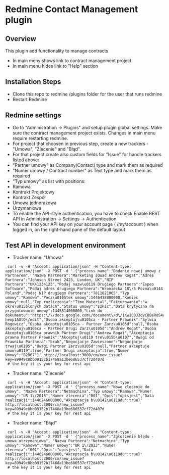 Redmine Contact Management plugin
=================================

Overview
--------
This plugin add functionality to manage contracts
 - In main meny shows link to contract management project
 - In main menu hides link to "Help" section


Installation Steps
-------------------
 - Clone this repo to redmine /plugins folder for the user that runs redmine
 - Restart Redmine


Redmine settings
----------------
 - Go to "Administration -> Plugins" and setup plugin global settings. Make sure the contract management project exists. Changes in main menu require restarting redmine.
 - For project that choosen in previous step, create a new trackers - "Umowa", "Zlecenie" and "Błąd".
 - For that project create also custom fields for "Issue" for handle trackers listed above:
  - "Partner umowy" as Company(Contact) type and mark them as required
  - "Numer umowy / Contract number" as Text type and mark them as required
  - "Typ umowy" as list with positions:
   - Ramowa
   - Kontrakt Projektowy
   - Kontrakt Zespół
   - Umowa jednorazowa
   - Urzymaniowa
 - To enable the API-style authentication, you have to check Enable REST API in Administration -> Settings -> Authentication
 - You can find your API key on your account page ( /my/account ) when logged in, on the right-hand pane of the default layout

  
Test API in development environment
-----------------------------------

 - Tracker name: "Umowa"

```
 curl -v -H "Accept: application/json" -H "Content-type: application/json" -X POST -d ' {"process_name":"Dodanie nowej umowy z Partnerem", "Nazwa Partnera":"Marketing sQuad Andrew Rogat","Adres Partnera":"Johnson Street 2423, London, UK","NIP Partnera":"UK41234123","Podaj nazw\u0119 Drugiego Partnera":"Espeo Software","Podaj adres drugiego Partnera":"Wroniecka 18\/5 Pozna\u0144 Poland","Podaj NIP drugiego Partnera":"7811821065","Typ umowy":"Ramowa","Pocz\u0105tek umowy":1446418800000,"Koniec umowy":null,"Typ rozliczenia":"Time Material","Fakturowanie":"w okre\u015blonych datach","Status umowy":"szkic","Data krytyczna na przygotowanie umowy":1445814000000,"Link do dokumentu":"https:\/\/docs.google.com\/document\/d\/1Kw1C0J3qVC8BeRoS4uh1KBGuKxwjxDaDv-heop1AOtQ\/edit","Osoba akceptuj\u0105ca - Partner Prawnik":"Sylwia Rogowicz","Osoba akceptuj\u0105ca - Partner Zarz\u0105d":null,"Osoba akceptuj\u0105ca - Partner Drugi Zarz\u0105d":"Andrew Rogat","Osoba Akceptuj\u0105ca prawnik PArtner Drugi":"Andrew Rogat","Akceptacja prawna Partner Prawnik":"Akceptuj\u0119 tre\u015b\u0107","Uwagi od Prawnika Partnera":"brak","Negocjacje Zawieszone":"Negocjacje trwaj\u0105","Uwagi Partner Zarz\u0105d":null,"Partner akceptuje umow\u0119":true,"Partner Drugi akceptacja":true,"Numer Umowy":"B2B67"}' http://localhost:3000/cm/new_issue?key=89949c8bb09152b17468a13be686537cf72d407d
 # the key it is your key for rest api
 ```

 - Tracker name: "Zlecenie"

```
 curl -v -H "Accept: application/json" -H "Content-type: application/json" -X POST -d ' {"process_name":"Nowe zlecenie do umowy", "Nazwa Partnera":"Netmachina","Typ umowy":"Ramowa","Numer umowy":"UR 1\/2013","Numer zlecenia":"001","Opis":"opisjest","Data realizacji":1446246000000,"Akceptacja b\u0142\u0119du":true}' http://localhost:3000/cm/new_issue?key=89949c8bb09152b17468a13be686537cf72d407d
 # the key it is your key for rest api
 ```

- Tracker name: "Błąd"

```
 curl -v -H "Accept: application/json" -H "Content-type: application/json" -X POST -d ' {"process_name":"Zgłoszenie błędu - umowa utrzymaniowa", "Nazwa Partnera":"Netmachina","Typ umowy":"Ramowa","Numer umowy":"UR 1\/2013","Numer zlecenia":"001","Opis":"opisjest","Data realizacji":1446246000000,"Akceptacja b\u0142\u0119du":true}' http://localhost:3000/cm/new_issue?key=89949c8bb09152b17468a13be686537cf72d407d
 # the key it is your key for rest api
 ```
